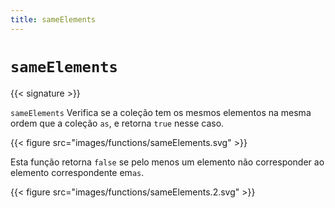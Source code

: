 ```yaml
---
title: sameElements
---
```


# `sameElements`

{{< signature >}}

`sameElements` Verifica se a coleção tem os mesmos elementos na mesma ordem que a coleção `as`, e retorna `true` nesse caso.

{{< figure src="images/functions/sameElements.svg" >}}

Esta função retorna `false` se pelo menos um elemento não corresponder ao elemento correspondente em`as`.

{{< figure src="images/functions/sameElements.2.svg" >}}
